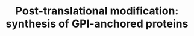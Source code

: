 ---
annotations:
- type: Pathway Ontology
  value: classic metabolic pathway
- type: Pathway Ontology
  value: peptide and protein metabolic pathway
authors:
- MaintBot
- ReactomeTeam
- Anwesha
- Egonw
- Ryanmiller
description: Glycosylphosphatidyl inositol (GPI) acts as a membrane anchor for many
  cell surface proteins. GPI is synthesized in the endoplasmic reticulum. In humans,
  a single pathway consisting of eleven reactions appears to be responsible for the
  synthesis of the major GPI species involved in membrane protein anchoring.<p>As
  a nascent protein fated to become GPI-anchored moves into the lumen of the endoplasmic
  reticulum, it is attacked by a transamidase complex that cleaves it near its carboxy
  terminus and attaches an acylated GPI moiety. The GPI moiety is deacylated, yielding
  a protein-GPI conjugate that can be efficiently transported to the Golgi apparatus.  View
  original pathway at [http://www.reactome.org/PathwayBrowser/#DIAGRAM=163125 Reactome].
last-edited: 2021-01-25
organisms:
- Homo sapiens
redirect_from:
- /index.php/Pathway:WP1887
- /instance/WP1887
schema-jsonld:
- '@context': https://schema.org/
  '@id': https://wikipathways.github.io/pathways/WP1887.html
  '@type': Dataset
  creator:
    '@type': Organization
    name: WikiPathways
  description: Glycosylphosphatidyl inositol (GPI) acts as a membrane anchor for many
    cell surface proteins. GPI is synthesized in the endoplasmic reticulum. In humans,
    a single pathway consisting of eleven reactions appears to be responsible for
    the synthesis of the major GPI species involved in membrane protein anchoring.<p>As
    a nascent protein fated to become GPI-anchored moves into the lumen of the endoplasmic
    reticulum, it is attacked by a transamidase complex that cleaves it near its carboxy
    terminus and attaches an acylated GPI moiety. The GPI moiety is deacylated, yielding
    a protein-GPI conjugate that can be efficiently transported to the Golgi apparatus.  View
    original pathway at [http://www.reactome.org/PathwayBrowser/#DIAGRAM=163125 Reactome].
  keywords:
  - UDP
  - 'cleaved GPI-RAET1G '
  - 'GPI-ALPL '
  - UDP-GlcNAc
  - 'GPI-MSLN '
  - 'GPI-RAET1G '
  - 'cleaved GPI-CEACAM7 '
  - 'GPI-NRN1L '
  - 'cleaved GPI-MELTF '
  - (ethanolamineP)
  - 'cleaved GPI-LY6G6C '
  - 'GPI-LYPD1 '
  - DOLP-Man
  - 'cleaved GPI-LY6G6D '
  - PLAUR(23-335)
  - PIGW
  - 'cleaved GPI-LYPD3 '
  - PIGN
  - 'GPI-CEACAM7 '
  - 'GPI-LY6K '
  - 'GPI-CPM '
  - 'DPM1 '
  - 'cleaved GPI-ALPL '
  - 'cleaved GPI-NRN1L '
  - 'cleaved GPI-ART4 '
  - 'GPI-CEACAM5 '
  - 'GPI-ART3 '
  - 'GPI-RAET1L '
  - 'GPI-ULBP2 '
  - H2O
  - 'cleaved GPI-NRN1 '
  - (a1-2)
  - LCFA(-)
  - 'GPI-NTNG1 '
  - 'cleaved GPI-XPNPEP2 '
  - DAG
  - GPI
  - proteins
  - 'GPI-VNN1 '
  - GPI-anchored
  - 'GPI-LY6E '
  - 'GPI-GPIHBP1 '
  - 'GPI-LY6G6C '
  - 'GPI-LY6G6D '
  - 'cleaved GPI-PRSS41 '
  - 'cleaved GPI-ALPI '
  - 'cleaved GPI-CPM '
  - 'PIGA '
  - 'PIGQ-2 '
  - 'cleaved GPI-NEGR1 '
  - 'cleaved GPI-PRND '
  - 'GPI-MDGA1 '
  - 'cleaved GPI-LSAMP '
  - 'cleaved GPI-BST1 '
  - 'GPI-FCGR3B '
  - 'cleaved GPI-VNN2 '
  - 'cleaved GPI-OTOA '
  - 'cleaved GPI-CNTN5 '
  - 'cleaved GPI-CNTN4 '
  - 'PIGX '
  - 'GPI-BST1 '
  - 'cleaved GPI-VNN1 '
  - 'GPI-RTN4RL1 '
  - (a1)
  - 'cleaved GPI-LYPD2 '
  - CoA-SH
  - 'PIGG '
  - 'cleaved GPI-PSCA '
  - 'GPI-PRND '
  - 'cleaved GPI-NTM '
  - 'GPI-LY6H '
  - 'cleaved GPI-GPIHBP1 '
  - 'GPI-LYPD6B '
  - N-glycyl-glycosylphosphatidylinositolethanolamine-PLAUR
  - 'GPI-CD109 '
  - 'cleaved GPI-ULBP2 '
  - PIGV
  - 'GPI-THY1 '
  - mannosyltransferase
  - 'GPI-PSCA '
  - GPI-GnT
  - glucosaminyl-PI
  - 'GPI-LYPD3 '
  - 'cleaved GPI-LYPD6B '
  - 'GPI-TECTB '
  - 'PIGC '
  - 'GPI-VNN3 '
  - 'cleaved GPI-LY6K '
  - 'GPI-LSAMP '
  - 'cleaved GPI-PLET1 '
  - 'cleaved GPI-MSLN '
  - 'DPM2 '
  - 'cleaved GPI-FOLR2 '
  - cleaved GPI-anchors
  - (a1-6)
  - 'GPI-TECTA '
  - 'PIGP(26-158) '
  - N-acetylglucosaminyl-PI
  - 'PIGU '
  - 'GPI-SPRN '
  - 'cleaved GPI-MDGA1 '
  - 'cleaved GPI-TECTA '
  - 'GPI-SPACA4 '
  - 'cleaved GPI-TECTB '
  - 'PIGS '
  - 'GPI-LYPD2 '
  - 'cleaved GPI-RTN4RL2 '
  - 'GPI-CNTN3 '
  - 'cleaved GPI-CD52 '
  - 'cleaved GPI-SPACA4 '
  - CH3COO-
  - 'GPI-OTOA '
  - 'PIGT '
  - dolichyl phosphate
  - 'cleaved GPI-LYPD1 '
  - 'GPI-LYPD4 '
  - 'GPI-CNTN4 '
  - 'GPI-PRSS41 '
  - 'PIGK '
  - PIGZ
  - 'GPI-NRN1 '
  - DPM1:DPM2:DPM3
  - 'cleaved GPI-CNTN3 '
  - 'cleaved GPI-LY6D '
  - proteins with
  - 'cleaved GPI-LYPD5 '
  - PLAUR
  - 'GPI-IZUMO1R '
  - 'GPI-MELTF '
  - 'GPI-ALPPL2 '
  - 'GPI-NTM '
  - 'cleaved GPI-LYPD4 '
  - PGAP1
  - 'cleaved GPI-LYPD8 '
  - 'PIGO '
  - 'GPI-MDGA2(21-956) '
  - 'GPI-PLET1 '
  - 'cleaved GPI-FCGR3B '
  - 'PIGY '
  - 'GPI-NEGR1 '
  - 'GPI-NTNG2 '
  - 'GPI-PRSS21 '
  - 'cleaved GPI-CD109 '
  - 'PIGF '
  - 'PIGH '
  - 'cleaved GPI-SPRN '
  - (a1-4)
  - PLAUR(306-335)
  - 'GPI-LY6D '
  - 'GPI-TEX101 '
  - PE
  - 'cleaved GPI-TEX101 '
  - 'DPM3 '
  - 'cleaved GPI-NTNG2 '
  - 'PIGM '
  - 'cleaved GPI-MDGA2(21-956) '
  - 'GPI-ALPI '
  - GPI transamidase
  - 'cleaved GPI-OPCML '
  - DOLP
  - PIGL
  - 'cleaved GPI-GP2 '
  - glucosaminyl-acyl-PI
  - GPLD1
  - mannose
  - 'cleaved GPI-NTNG1 '
  - PIGF:PIGO
  - 'GPI-LYPD8 '
  - 'cleaved GPI-IZUMO1R '
  - 'GPI-LYPD5 '
  - GDP-Man
  - 'GPI-RTN4RL2 '
  - 'GPI-XPNPEP2 '
  - 'GPAA1 '
  - 'GPI-VNN2 '
  - 'GPI-OPCML '
  - 'GPI-FOLR2 '
  - 'GPI-CD52 '
  - 'GPI-GP2 '
  - 'cleaved GPI-CEACAM5 '
  - 'cleaved GPI-LY6E '
  - FACoA
  - GDP
  - 'cleaved GPI-THY1 '
  - 'GPI-RECK '
  - I
  - 'cleaved GPI-VNN3 '
  - 'cleaved GPI-LY6H '
  - 'cleaved GPI-ALPPL2 '
  - 'cleaved GPI-ART3 '
  - PIGB
  - 'cleaved GPI-RTN4RL1 '
  - PI
  - PIGF:PIGG
  - 'cleaved GPI-RECK '
  - 'cleaved GPI-PRSS21 '
  - 'GPI-ART4 '
  - 'cleaved GPI-RAET1L '
  - 'GPI-CNTN5 '
  license: CC0
  name: 'Post-translational modification: synthesis of GPI-anchored proteins'
seo: CreativeWork
title: 'Post-translational modification: synthesis of GPI-anchored proteins'
wpid: WP1887
---